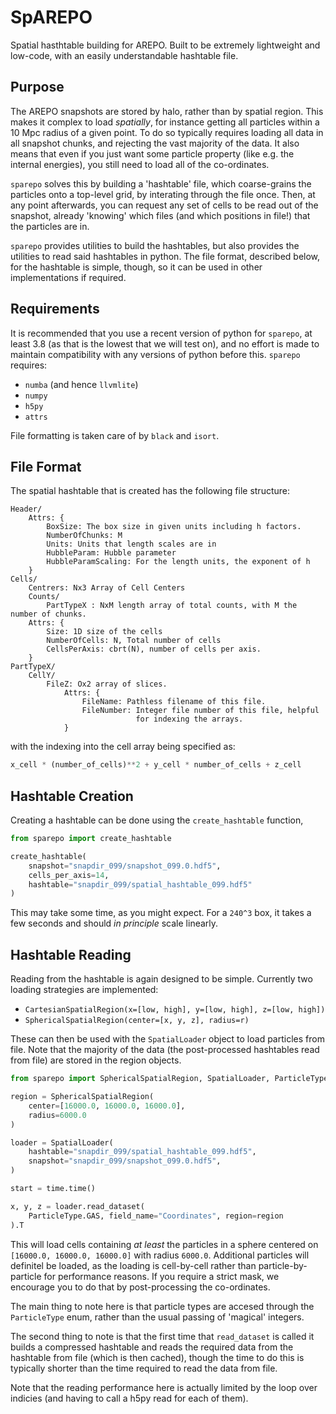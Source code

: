 SpAREPO
=======

Spatial hasthtable building for AREPO. Built to be extremely lightweight
and low-code, with an easily understandable hashtable file.

Purpose
-------

The AREPO snapshots are stored by halo, rather than by spatial region. This
makes it complex to load _spatially_, for instance getting all particles within a
10 Mpc radius of a given point. To do so typically requires loading all data in all
snapshot chunks, and rejecting the vast majority of the data. It also means that
even if you just want some particle property (like e.g. the internal energies), you
still need to load all of the co-ordinates.

`sparepo` solves this by building a 'hashtable' file, which coarse-grains the
particles onto a top-level grid, by interating through the file once. Then, at
any point afterwards, you can request any set of cells to be read out
of the snapshot, already 'knowing' which files (and which positions in file!)
that the particles are in.

`sparepo` provides utilities to build the hashtables, but also provides the
utilities to read said hashtables in python. The file format, described below,
for the hashtable is simple, though, so it can be used in other
implementations if required.

Requirements
------------

It is recommended that you use a recent version of python for `sparepo`,
at least 3.8 (as that is the lowest that we will test on), and no effort is
made to maintain compatibility with any versions of python before this.
`sparepo` requires:

+ `numba` (and hence `llvmlite`)
+ `numpy`
+ `h5py`
+ `attrs`

File formatting is taken care of by `black` and `isort`.

File Format
-----------

The spatial hashtable that is created has the following file
structure:

```
Header/
    Attrs: {
        BoxSize: The box size in given units including h factors.
        NumberOfChunks: M
        Units: Units that length scales are in
        HubbleParam: Hubble parameter
        HubbleParamScaling: For the length units, the exponent of h
    }
Cells/
    Centrers: Nx3 Array of Cell Centers
    Counts/
        PartTypeX : NxM length array of total counts, with M the number of chunks.
    Attrs: {
        Size: 1D size of the cells
        NumberOfCells: N, Total number of cells
        CellsPerAxis: cbrt(N), number of cells per axis.
    }
PartTypeX/
    CellY/
        FileZ: Ox2 array of slices.
            Attrs: {
                FileName: Pathless filename of this file.
                FileNumber: Integer file number of this file, helpful
                            for indexing the arrays.
            }
```

with the indexing into the cell array being specified as:

```python
x_cell * (number_of_cells)**2 + y_cell * number_of_cells + z_cell
```


Hashtable Creation
------------------

Creating a hashtable can be done using the `create_hashtable` function,

```python
from sparepo import create_hashtable

create_hashtable(
    snapshot="snapdir_099/snapshot_099.0.hdf5",
    cells_per_axis=14,
    hashtable="snapdir_099/spatial_hashtable_099.hdf5"
)
```
This may take some time, as you might expect. For a `240^3` box, it takes
a few seconds and should _in principle_ scale linearly.


Hashtable Reading
-----------------

Reading from the hashtable is again designed to be simple. Currently
two loading strategies are implemented:

+ `CartesianSpatialRegion(x=[low, high], y=[low, high], z=[low, high])`
+ `SphericalSpatialRegion(center=[x, y, z], radius=r)`

These can then be used with the `SpatialLoader` object to load particles
from file. Note that the majority of the data (the post-processed
hashtables read from file) are stored in the region objects.

```python
from sparepo import SphericalSpatialRegion, SpatialLoader, ParticleType

region = SphericalSpatialRegion(
    center=[16000.0, 16000.0, 16000.0],
    radius=6000.0
)

loader = SpatialLoader(
    hashtable="snapdir_099/spatial_hashtable_099.hdf5",
    snapshot="snapdir_099/snapshot_099.0.hdf5",
)

start = time.time()

x, y, z = loader.read_dataset(
    ParticleType.GAS, field_name="Coordinates", region=region
).T


```

This will load cells containing _at least_ the particles in a sphere
centered on `[16000.0, 16000.0, 16000.0]` with radius `6000.0`. Additional
particles will definitel be loaded, as the loading is cell-by-cell rather
than particle-by-particle for performance reasons. If you require a strict
mask, we encourage you to do that by post-processing the co-ordinates.

The main thing to note here is that particle types are accesed through
the `ParticleType` enum, rather than the usual passing of 'magical'
integers.

The second thing to note is that the first time that `read_dataset` is
called it builds a compressed hashtable and reads the required data
from the hashtable from file (which is then cached), though the time
to do this is typically shorter than the time required to read the
data from file.

Note that the reading performance here is actually limited by the
loop over indicies (and having to call a h5py read for each of them).

